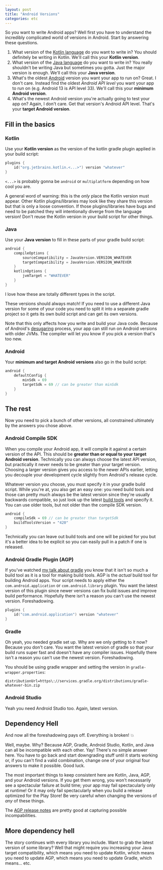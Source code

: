 ```yaml
---
layout: post
title: "Android Versions"
categories: etc
---
```


So you want to write Android apps? Well first you have to understand the
incredibly complicated world of versions in Android. Start by answering these
questions.

1. What version of the [Kotlin language][kotlin] do you want to write in? You
   should definitely be writing in Kotlin. We'll call this your **Kotlin
   version**.
2. What version of the [Java language][java] do you want to write in? You really
   shouldn't be writing Java but sometimes you gotta. Just the major version is
   enough. We'll call this your **Java version**.
3. What's the oldest [Android][android] version you want your app to run on?
   Great. I don't care. Instead find the oldest _Android API level_ you want
   your app to run on (e.g. Android 13 is API level 33). We'll call this your
   **minimum Android version**.
4. What's the newest Android version you're actually going to test your app on?
   Again, I don't care. Get that version's Android API level. That's your
   **target Android version**.

[kotlin]: https://kotlinlang.org/docs/releases.html
[java]: https://www.java.com/releases/
[android]: https://developer.android.com/tools/releases/platforms

## Fill in the basics

### Kotlin

Use your **Kotlin version** as the version of the kotlin gradle plugin applied
in your build script:

```kotlin
plugins {
    id("org.jetbrains.kotlin.<...>") version "whatever"
}
```

`<...>` is probably gonna be `android` or `multiplatform` depending on how cool
you are.

A general word of warning: this is the _only_ place the Kotlin version must
appear. Other Kotlin plugins/libraries may look like they share this version but
that is only a loose convention. If those plugins/libraries have bugs and need
to be patched they will intentionally diverge from the language version! Don't
reuse the Kotlin version in your build script for other things.

### Java

Use your **Java version** to fill in these parts of your gradle build script:

```kotlin
android {
    compileOptions {
        sourceCompatibility = JavaVersion.VERSION_WHATEVER
        targetCompatibility = JavaVersion.VERSION_WHATEVER
    }
    kotlinOptions {
        jvmTarget = "WHATEVER"
    }
}
```

I love how these are totally different types in the script.

These versions should always match! If you need to use a different Java version
for some of your code you need to split it into a separate gradle project so it
gets its own build script and can get its own versions.

Note that this only affects how you write and build your Java code. Because of
Android's [desugaring][desugar] process, your app can still run on Android
versions with older JVMs. The compiler will let you know if you pick a version
that's too new.

[desugar]: https://developer.android.com/studio/write/java8-support

### Android

Your **minimum and target Android versions** also go in the build script:

```kotlin
android {
    defaultConfig {
        minSdk = 69
        targetSdk = 69 // can be greater than minSdk
    }
}
```

## The rest

Now you need to pick a bunch of other versions, all constrained ultimately by
the answers you chose above.

### Android Compile SDK

When you compile your Android app, it will compile it against a certain version
of the API. This should be **greater than or equal to your target Android
version**. Technically you can always choose the latest API version, but
practically it never needs to be greater than your target version. Choosing a
larger version gives you access to the newer APIs earlier, letting you decouple
your development cycle slightly from Android's release cycle.

Whatever version you choose, you must specify it in your gradle build script.
While you're at, you also get an easy one: you need build tools and those can
pretty much always be the latest version since they're usually backwards
compatible, so just look up the latest [build tools][buildtools] and specify it.
You can use older tools, but not older than the compile SDK version.

[buildtools]: https://developer.android.com/tools/releases/build-tools#notes

```kotlin
android {
    compileSdk = 69 // can be greater than targetSdk
    buildToolsVersion = "420"
}
```

Technically you can leave out build tools and one will be picked for you but
it's a better idea to be explicit so you can easily pull in a patch if one is
released.

### Android Gradle Plugin (AGP)

If you've watched [my talk about gradle][gradle] you know that it isn't so much
a build tool as it is a tool for making build tools. AGP is the _actual_ build
tool for building Android apps. Your script needs to apply either the
`com.android.application` or `com.android.library` plugin. You want the latest
version of this plugin since newer versions can fix build issues and improve
build performance. Hopefully there isn't a reason you can't use the newest
version. Foreshadowing.

[gradle]: https://www.youtube.com/watch?v=e1BQeYlKOgA

```kotlin
plugins {
    id("com.android.application") version "whatever"
}
```

### Gradle

Oh yeah, you needed gradle set up. Why are we only getting to it now? Because
you don't care. You want the latest version of gradle so that your build runs
super fast and doesn't have any compiler issues. Hopefully there isn't a reason
you can't use the newest version. Foreshadowing.

You should be using gradle wrapper and setting the version in
`gradle-wrapper.properties`:

    distributionUrl=https\://services.gradle.org/distributions/gradle-whatever-bin.zip

### Android Studio

Yeah you need Android Studio too. Again, latest version.

## Dependency Hell

And now all the foreshadowing pays off. Everything is broken! 💥

Well, maybe. Why? Because AGP, Gradle, Android Studio, Kotlin, and Java can all
be incompatible with each other. Yay! There's no simple answer here. You have to
go back and start downgrading stuff until it starts working or, if you can't
find a valid combination, change one of your original four answers to make it
possible. Good luck.

The most important things to keep consistent here are Kotlin, Java, AGP, and
your Android versions. If you get them wrong, you won't necessarily see a
spectacular failure at build time; your app may fail spectacularly only at
runtime! Or it may only fail spectacularly when you build a release optimized
for the Play Store! Be very careful when changing the versions of _any_ of these
things.

The [AGP release notes][agp] are pretty good at capturing possible
incompabilities.

[agp]: https://developer.android.com/build/releases/gradle-plugin

## More dependency hell

The story continues with every library you include. Want to grab the latest
version of some library? Well that might require you increasing your Java target
compatibility, which means you need to update Kotlin, which means you need to
update AGP, which means you need to update Gradle, which means... etc.
